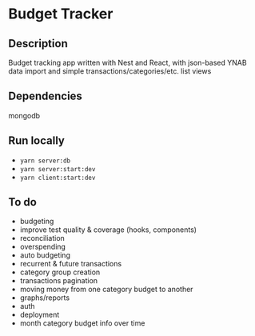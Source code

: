 # Budget Tracker

## Description

Budget tracking app written with Nest and React, with json-based YNAB data import and simple transactions/categories/etc. list views

## Dependencies

mongodb

## Run locally

- `yarn server:db`
- `yarn server:start:dev`
- `yarn client:start:dev`

## To do

- budgeting
- improve test quality & coverage (hooks, components)
- reconciliation
- overspending
- auto budgeting
- recurrent & future transactions
- category group creation
- transactions pagination
- moving money from one category budget to another
- graphs/reports
- auth
- deployment
- month category budget info over time
